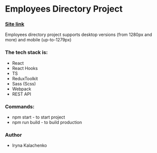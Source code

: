 # Employees Directory Project

### [Site link](https://employees-directory-project.netlify.app/)

Employees directory project supports desktop versions (from 1280px and more) and mobile (up-to-1279px)

### The tech stack is:

- React
- React Hooks
- TS
- ReduxToolkit
- Sass (Scss)
- Webpack
- REST API

### Commands:

- npm start - to start project
- npm run build - to build production

### Author

- Iryna Kalachenko

